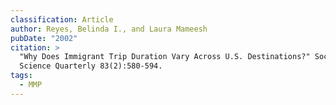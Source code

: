 ```yaml
---
classification: Article
author: Reyes, Belinda I., and Laura Mameesh
pubDate: "2002"
citation: >
  "Why Does Immigrant Trip Duration Vary Across U.S. Destinations?" Social
  Science Quarterly 83(2):580-594.
tags:
  - MMP
---
```

